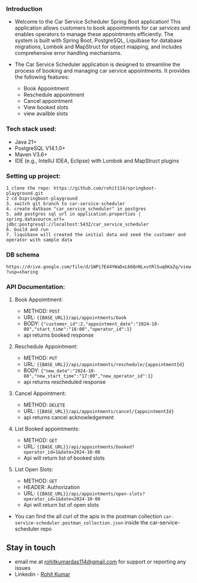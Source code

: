 ### Introduction
* Welcome to the Car Service Scheduler Spring Boot application! This application allows customers to book appointments for car services and enables operators to manage these appointments efficiently. The system is built with Spring Boot, PostgreSQL, Liquibase for database migrations, Lombok and MapStruct for object mapping, and includes comprehensive error handling mechanisms.

* The Car Service Scheduler application is designed to streamline the process of booking and managing car service appointments. It provides the following features:
    * Book Appointment
    * Reschedule appointment
    * Cancel appointment
    * View booked slots
    * view availble slots
  
### Tech stack used:
* Java 21+
* PostgreSQL V14.1.0+
* Maven V3.6+
* IDE (e.g., IntelliJ IDEA, Eclipse) with Lombok and MapStruct plugins

### Setting up project:
```
1 clone the repo: https://github.com/rohit114/springboot-playground.git
2 cd bspringboot-playground
3. switch git branch to car-service-scheduler
4. create datbase "car_service_scheduler" in postgres
5. add postgres sql url in application.properties |  spring.datasource.url= jdbc:postgresql://localhost:5432/car_service_scheduler
6. build and run
7. liquibase will created the initial data and seed the customer and operator with sample data

```

### DB schema
``
https://drive.google.com/file/d/1WPi7E44YWaDxL66QnNLxvtRlSuq6KaZq/view?usp=sharing
``

### API Documentation:

1. Book Appoimtment:
    * METHOD: `POST`
    * URL: `{{BASE_URL}}/api/appointments/book`
    * BODY: `{"customer_id":2,"appointment_date":"2024-10-08","start_time":"18:00","operator_id":1}`
    * api returns booked response

2. Reschedule Appointment:
    * METHOD: `PUT`
    * URL: `{{BASE_URL}}/api/appointments/reschedule/{appointmentId}`
    * BODY: `{"new_date":"2024-10-08","new_start_time":"17:00","new_operator_id":1}`
    * api returns rescheduled response

3. Cancel Appointment:
    * METHOD: `DELETE`
    * URL: `{{BASE_URL}}/api/appointments/cancel/{appointmentId}`
    * api returns cancel acknowledgement

4. List Booked appointments:
    * METHOD: `GET`
    * URL: `{{BASE_URL}}/api/appointments/booked?operator_id=1&date=2024-10-08`
    * Api will return list of booked slots

5. List Open Slots:
    * METHOD: `GET`
    * HEADER: Authorization
    * URL: `{{BASE_URL}}/api/appointments/open-slots?operator_id=1&date=2024-10-08`
    * Api will return list of open slots

* You can find the all curl of the apis in the postman collection `car-service-scheduler.postman_collection.json` inside the car-service-scheduler repo

## Stay in touch
- email me at rohitkumardas114@gmail.com for support or reporting any issues
- Linkedin - [Rohit Kumar](https://www.linkedin.com/in/rohit-kumar-das/)
